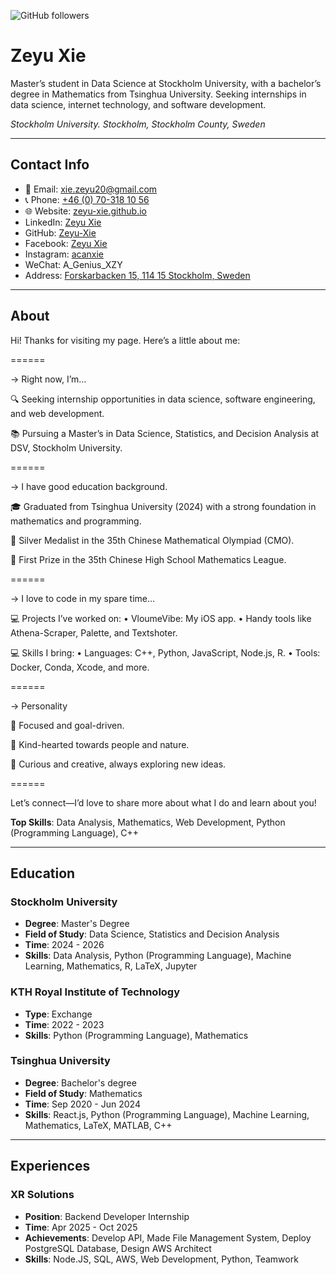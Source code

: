 ![GitHub followers](https://img.shields.io/github/followers/Zeyu-Xie?style=for-the-badge)

# Zeyu Xie

Master’s student in Data Science at Stockholm University, with a bachelor’s degree in Mathematics from Tsinghua University. Seeking internships in data science, internet technology, and software development.

*Stockholm University. Stockholm, Stockholm County, Sweden*

---

## Contact Info

- 📧 Email: [xie.zeyu20@gmail.com](mailto:xie.zeyu20@gmail.com)
- 📞 Phone: [+46 (0) 70-318 10 56](tel:+460703181056)
- 🌐 Website: [zeyu-xie.github.io](https://zeyu-xie.github.io)
- LinkedIn: [Zeyu Xie](https://www.linkedin.com/in/zeyu-xie)
- GitHub: [Zeyu-Xie](https://github.com/Zeyu-Xie)
- Facebook: [Zeyu Xie](https://www.facebook.com/profile.php?id=100074450301226)
- Instagram: [acanxie](https://www.instagram.com/acanxie/)
- WeChat: A_Genius_XZY
- Address: [Forskarbacken 15, 114 15 Stockholm, Sweden](https://maps.app.goo.gl/Y9rKbTeWLCVW9uPa6)

---

## About

Hi! Thanks for visiting my page. Here’s a little about me:

======

-> Right now, I’m…

🔍 Seeking internship opportunities in data science, software engineering, and web development.

📚 Pursuing a Master’s in Data Science, Statistics, and Decision Analysis at DSV, Stockholm University.

======

-> I have good education background.

🎓 Graduated from Tsinghua University (2024) with a strong foundation in mathematics and programming.

🏅 Silver Medalist in the 35th Chinese Mathematical Olympiad (CMO).

🏅 First Prize in the 35th Chinese High School Mathematics League.

======

-> I love to code in my spare time…

💻 Projects I’ve worked on:
 • VloumeVibe: My iOS app.
 • Handy tools like Athena-Scraper, Palette, and Textshoter.

💻 Skills I bring:
 • Languages: C++, Python, JavaScript, Node.js, R.
 • Tools: Docker, Conda, Xcode, and more.

======

-> Personality

🎯 Focused and goal-driven.

🐶 Kind-hearted towards people and nature.

🤔 Curious and creative, always exploring new ideas.

======

Let’s connect—I’d love to share more about what I do and learn about you!

**Top Skills**: Data Analysis, Mathematics, Web Development, Python (Programming Language), C++

---

## Education

### Stockholm University

- **Degree**: Master's Degree
- **Field of Study**: Data Science, Statistics and Decision Analysis
- **Time**: 2024 - 2026
- **Skills**: Data Analysis, Python (Programming Language), Machine Learning, Mathematics, R, LaTeX, Jupyter

### KTH Royal Institute of Technology

- **Type**: Exchange
- **Time**: 2022 - 2023
- **Skills**: Python (Programming Language), Mathematics

### Tsinghua University

- **Degree**: Bachelor's degree
- **Field of Study**: Mathematics
- **Time**: Sep 2020 - Jun 2024
- **Skills**: React.js, Python (Programming Language), Machine Learning, Mathematics, LaTeX, MATLAB, C++

---

## Experiences

### XR Solutions

- **Position**: Backend Developer Internship
- **Time**: Apr 2025 - Oct 2025
- **Achievements**: Develop API, Made File Management System, Deploy PostgreSQL Database, Design AWS Architect
- **Skills**: Node.JS, SQL, AWS, Web Development, Python, Teamwork
